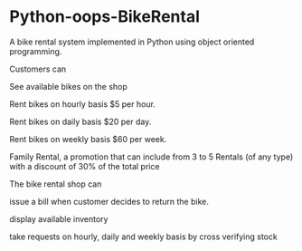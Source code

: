 # Python-oops-BikeRental

A bike rental system implemented in Python using object oriented programming.


Customers can

See available bikes on the shop

Rent bikes on hourly basis $5 per hour.


Rent bikes on daily basis $20 per day.

Rent bikes on weekly basis $60 per week.

Family Rental, a promotion that can include from 3 to 5 Rentals (of any type) with a discount of 30% of the total price


The bike rental shop can

issue a bill when customer decides to return the bike.

display available inventory

take requests on hourly, daily and weekly basis by cross verifying stock
